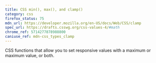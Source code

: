 ```yaml
---
title: CSS min(), max(), and clamp()
category: css
firefox_status: 75
mdn_url: https://developer.mozilla.org/en-US/docs/Web/CSS/clamp
spec_url: https://drafts.csswg.org/css-values-4/#math
chrome_ref: 5714277878988800
caniuse_ref: mdn-css_types_clamp
---
```


CSS functions that allow you to set responsive values with a maximum or maximum value, or both.

